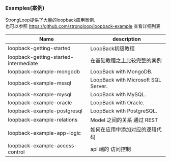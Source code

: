 ### Examples(案例)

StrongLoop提供了大量的loopback应用案例.  
也可以参照  <https://github.com/strongloop/loopback-example> 查看详细列表

| Name | description |
| ---- | ----------- |
| loopback-getting-started | LoopBack初级教程 |
| loopback-getting-started-intermediate | 在基础教程之上比较完整的案例 |
| loopback-example-mongodb | LoopBack with MongoDB. |
| loopback-example-mssql | LoopBack with Microsoft SQL Server.|
| loopback-example-mysql | LoopBack with MySQL. |
| loopback-example-oracle | LoopBack with Oracle. |
| loopback-example-postgresql | LoopBack with PostgreSQL. |
| loopback-example-relations | Model 之间的关系 通过 REST |
| loopback-example-app-logic | 如何在应用中添加对应的逻辑代码 |
| loopback-example-access-control | api 端的 访问控制 |
